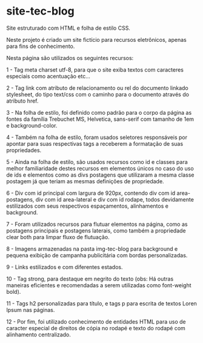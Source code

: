 # site-tec-blog

Site estruturado com HTML e folha de estilo CSS.

Neste projeto é criado um site fictício para recursos eletrônicos, apenas para fins de conhecimento.

Nesta página são utilizados os seguintes recursos:

1 - Tag meta charset utf-8, para que o site exiba textos com caracteres especiais como acentuação etc... 

2 - Tag link com atributo de relacionamento ou rel do documento linkado stylesheet, do tipo text/css com o caminho para o documento através do atributo href. 

3 - Na folha de estilo, foi definido como padrão para o corpo da página as fontes da família Trebuchet MS, Helvetica, sans-serif com tamanho de 1em e background-color.

4 - Também na folha de estilo, foram usados seletores responsáveis por apontar para suas respectivas tags a receberem a formatação de suas propriedades.

5 - Ainda na folha de estilo, são usados recursos como id e classes para melhor familiaridade destes recursos em elementos únicos no caso do uso de ids e elementos como as divs postagens que utilizaram a mesma classe postagem já que teriam as mesmas definições de propriedade.

6 - Div com id principal com largura de 920px, contendo div com id area-postagens, div com id area-lateral e div com id rodape, todos devidamente estilizados com seus respectivos espaçamentos, alinhamentos e background.

7 - Foram utilizados recursos para flutuar elementos na página, como as postagens principais e postagens laterais, como também a propriedade clear both para limpar fluxo de flutuação.

8 - Imagens armazenadas na pasta img-tec-blog para background e pequena exibição de campanha publicitária com bordas personalizadas. 

9 - Links estilizados e com diferentes estados.

10 - Tag strong, para destaque em negrito do texto (obs: Há outras maneiras eficientes e recomendadas a serem utilizadas como font-weight bold).

11 - Tags h2 personalizadas para título, e tags p para escrita de textos Loren Ipsum nas páginas. 

12 - Por fim, foi utilizado conhecimento de entidades HTML para uso de caracter especial de direitos de cópia no rodapé e texto do rodapé com alinhamento centralizado.
